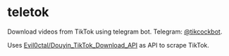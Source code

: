 # teletok

Download videos from TikTok using telegram bot. Telegram: [@tikcockbot](https://t.me/tikcockbot).

Uses [Evil0ctal/Douyin_TikTok_Download_API](https://github.com/Evil0ctal/Douyin_TikTok_Download_API) as API to
scrape TikTok.